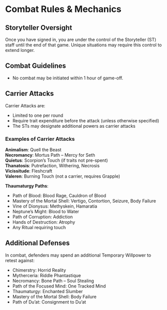 # Combat Rules & Mechanics

## Storyteller Oversight

Once you have signed in, you are under the control of the Storyteller (ST) staff until the end of that game. Unique situations may require this control to extend longer.

## Combat Guidelines

- No combat may be initiated within 1 hour of game-off.

## Carrier Attacks

Carrier Attacks are:
- Limited to one per round
- Require trait expenditure before the attack (unless otherwise specified)
- The STs may designate additional powers as carrier attacks

### Examples of Carrier Attacks

**Animalism**: Quell the Beast  
**Necromancy**: Mortus Path – Mercy for Seth  
**Quietus**: Scorpion’s Touch (if traits not pre-spent)  
**Thanatosis**: Putrefaction, Withering, Necrosis  
**Vicissitude**: Fleshcraft  
**Valeren**: Burning Touch (not a carrier, requires Grapple)

**Thaumaturgy Paths**:
- Path of Blood: Blood Rage, Cauldron of Blood
- Mastery of the Mortal Shell: Vertigo, Contortion, Seizure, Body Failure
- Vine of Dionysus: Methyskein, Hamaratia
- Neptune’s Might: Blood to Water
- Path of Corruption: Addiction
- Hands of Destruction: Atrophy
- Any Ritual requiring touch

## Additional Defenses

In combat, defenders may spend an additional Temporary Willpower to retest against:

- Chimerstry: Horrid Reality
- Mytherceria: Riddle Phantastique
- Necromancy: Bone Path – Soul Stealing
- Path of the Focused Mind: One Tracked Mind
- Thaumaturgy: Enchanted Slumber
- Mastery of the Mortal Shell: Body Failure
- Path of Du’at: Consignment to Du’at
